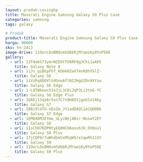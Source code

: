 ```yaml
---
layout: produk-casinghp
title: Maserati Engine Samsung Galaxy S9 Plus Case
categories: samsung
tags: galaxy

# Produk
product-title: Maserati Engine Samsung Galaxy S9 Plus Case
harga: 90000
sku: hn-2413
image-drive: 11OorLDvBN8vm5d6bRjMYamiKy0YoP56E
gallery:
  - url: 13TdabS73ymrWZEHYfV6RF8g3Chi1aAF6
    title: Galaxy Note 8
  - url: 1iJs_giBhpFhf_KOmk0ZoX7mnK8hV5lZ-
    title: Galaxy S6
  - url: 1iVzPq8OOVlVdGneAflNIZHgGZOn9XYzw
    title: Galaxy S6 Edge
  - url: 1-LdTWkewc5IeJjL3C0iJqP3Li3tnG-fC
    title: Galaxy S6 Edge Plus
  - url: 1GAEj1Sqa6r5so7C7x9HA5SjgoU1xtAby
    title: Galaxy S7
  - url: 108i9lGfU-nEoZm_JY1adDAQlieCGH0Bk
    title: Galaxy S7 Edge
  - url: 1EM84DMJEYmw_dLycWejABzr-WuswY2EY
    title: Galaxy S8
  - url: 1IsChH7KDP0tyE60HCO6oovbJH_OV8oo1
    title: Galaxy S8 Plus
  - url: 17jCQP8r7uWhdGmVxM5qW5re1qwRh11GY
    title: Galaxy S9
  - url: 11OorLDvBN8vm5d6bRjMYamiKy0YoP56E
    title: Galaxy S9 Plus
---
```

